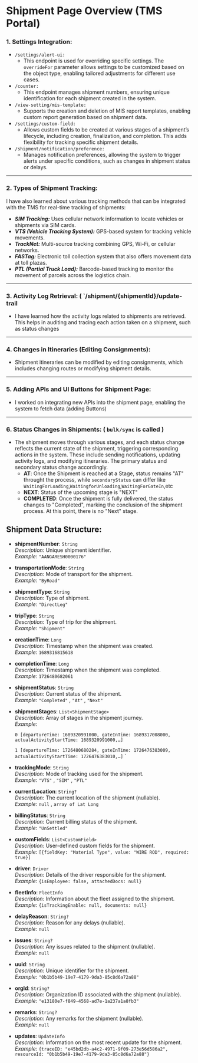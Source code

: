# Shipment Page Overview (TMS Portal)


### 1. **Settings Integration:**
   - `/settings/alert-ui:`
     - This endpoint is used for overriding specific settings. The `overrideFor` parameter allows settings to be customized based on the object type, enabling tailored adjustments for different use cases.
   - `/counter:`
     - This endpoint manages shipment numbers, ensuring unique identification for each shipment created in the system.
   - `/view-setting/mis-template:`
     - Supports the creation and deletion of MIS report templates, enabling custom report generation based on shipment data.
   - `/settings/custom-field:`
     - Allows custom fields to be created at various stages of a shipment’s lifecycle, including creation, finalization, and completion. This adds flexibility for tracking specific shipment details.
   - `/shipment/notification/preference:`
     - Manages notification preferences, allowing the system to trigger alerts under specific conditions, such as changes in shipment status or delays.

---

### 2. **Types of Shipment Tracking:**
I have also learned about various tracking methods that can be integrated with the TMS for real-time tracking of shipments:
   - ***SIM Tracking:*** Uses cellular network information to locate vehicles or shipments via SIM cards.
   - ***VTS (Vehicle Tracking System):*** GPS-based system for tracking vehicle movements.
   - ***TrackNet:*** Multi-source tracking combining GPS, Wi-Fi, or cellular networks.
   - ***FASTag:*** Electronic toll collection system that also offers movement data at toll plazas.
   - ***PTL (Partial Truck Load):*** Barcode-based tracking to monitor the movement of parcels across the logistics chain.

---

### 3. **Activity Log Retrieval:** ( `/shipment/{shipmentId}/update-trail
   - I have learned how the activity logs related to shipments are retrieved. This helps in auditing and tracing each action taken on a shipment, such as status changes

---

### 4. **Changes in Itineraries (Editing Consignments):**
   - Shipment itineraries can be modified by editing consignments, which includes changing routes or modifying shipment details.

---

### 5. **Adding APIs and UI Buttons for Shipment Page:**
   - I worked on integrating new APIs into the shipment page, enabling the system to fetch data (adding Buttons)

---

### 6. **Status Changes in Shipments:**  ( `bulk/sync` is called )
   - The shipment moves through various stages, and each status change reflects the current state of the shipment, triggering corresponding actions in the system. These include sending notifications, updating activity logs, and modifying itineraries. The primary status and secondary status change accordingly.
     - **AT**: Once the Shipment is reached at a Stage, status remains "AT" throught the process, while `secondaryStatus` can differ like `WaitingForLoading`,`WaitingforUnloading`,`WaitingForGateIn`,etc 
     - **NEXT**: Status of the upcoming stage is "NEXT"
     - **COMPLETED**: Once the shipment is fully delivered, the status changes to "Completed", marking the conclusion of the shipment process. At this point, there is no "Next" stage. 


## Shipment Data Structure:

- **shipmentNumber**: `String`  
  _Description_: Unique shipment identifier.  
  _Example_: `"AANGARESH0000176"`

- **transportationMode**: `String`  
  _Description_: Mode of transport for the shipment.  
  _Example_: `"ByRoad"`

- **shipmentType**: `String`  
  _Description_: Type of shipment.  
  _Example_: `"DirectLeg"`

- **tripType**: `String`  
  _Description_: Type of trip for the shipment.  
  _Example_: `"Shipment"`

- **creationTime**: `Long`  
  _Description_: Timestamp when the shipment was created.  
  _Example_: `1689316815618`

- **completionTime**: `Long`  
  _Description_: Timestamp when the shipment was completed.  
  _Example_: `1726480682061`

- **shipmentStatus**: `String`  
  _Description_: Current status of the shipment.  
  _Example_: `"Completed"` , `"At"` , `"Next"` 

- **shipmentStages**: `List<ShipmentStage>`  
  _Description_: Array of stages in the shipment journey.  
  _Example_: 
  
  `0 [departureTime: 1689320991000, gateInTime: 1689317008000, actualActivityStartTime: 1689320991000,…]`
  
  `1 [departureTime: 1726480680284, gateInTime: 1726476383009, actualActivityStartTime: 1726476383010,…]`
`

- **trackingMode**: `String`  
  _Description_: Mode of tracking used for the shipment.  
  _Example_: `"VTS"` , `"SIM"` , `"PTL"`

- **currentLocation**: `String?`  
  _Description_: The current location of the shipment (nullable).  
  _Example_: `null` , `array of Lat Long`

- **billingStatus**: `String`  
  _Description_: Current billing status of the shipment.  
  _Example_: `"UnSettled"`

- **customFields**: `List<CustomField>`  
  _Description_: User-defined custom fields for the shipment.  
  _Example_: `[{fieldKey: "Material Type", value: "WIRE ROD", required: true}]`

- **driver**: `Driver`  
  _Description_: Details of the driver responsible for the shipment.  
  _Example_: `{isEmployee: false, attachedDocs: null}`

- **fleetInfo**: `FleetInfo`  
  _Description_: Information about the fleet assigned to the shipment.  
  _Example_: `{isTrackingEnable: null, documents: null}`

- **delayReason**: `String?`  
  _Description_: Reason for any delays (nullable).  
  _Example_: `null`

- **issues**: `String?`  
  _Description_: Any issues related to the shipment (nullable).  
  _Example_: `null`

- **uuid**: `String`  
  _Description_: Unique identifier for the shipment.  
  _Example_: `"0b1b5b49-19e7-4179-9da3-85c8d6a72a88"`

- **orgId**: `String?`  
  _Description_: Organization ID associated with the shipment (nullable).  
  _Example_: `"e13180e7-f849-4568-ad7e-1a237a1a8fb3"`

- **remarks**: `String?`  
  _Description_: Any remarks for the shipment (nullable).  
  _Example_: `null`

- **updates**: `UpdateInfo`  
  _Description_: Information on the most recent update for the shipment.  
  _Example_: `{traceID: "e45bd2db-a4c2-4971-9f09-273e56d586a2", resourceId: "0b1b5b49-19e7-4179-9da3-85c8d6a72a88"}`
